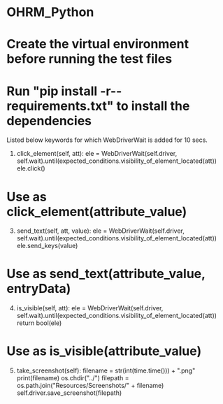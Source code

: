 # OHRM_Python
# Create the virtual environment before running the test files
# Run "pip install -r--requirements.txt" to install the dependencies

Listed below keywords for which WebDriverWait is added for 10 secs.

1. click_element(self, att):
        ele = WebDriverWait(self.driver, self.wait).until(expected_conditions.visibility_of_element_located(att))
        ele.click()

# Use as click_element(__attribute_value__)

3. send_text(self, att, value):
        ele = WebDriverWait(self.driver, self.wait).until(expected_conditions.visibility_of_element_located(att))
        ele.send_keys(value)

# Use as send_text(__attribute_value__, __entryData__)

4. is_visible(self, att):
        ele = WebDriverWait(self.driver, self.wait).until(expected_conditions.visibility_of_element_located(att))
        return bool(ele)

# Use as is_visible(__attribute_value__)

5. take_screenshot(self):
        filename = str(int(time.time())) + ".png"
        print(filename)
        os.chdir("../")
        filepath = os.path.join("Resources/Screenshots/" + filename)
        self.driver.save_screenshot(filepath)
